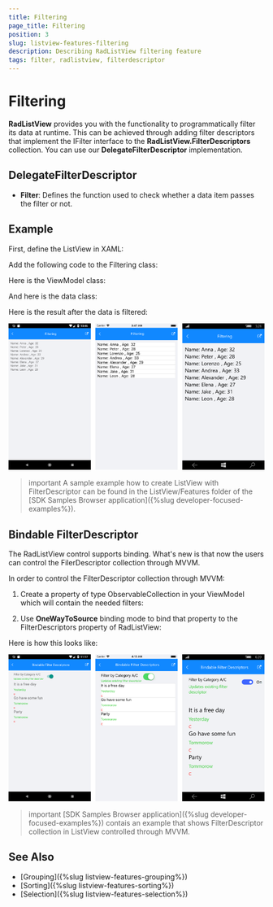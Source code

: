 ```yaml
---
title: Filtering
page_title: Filtering
position: 3
slug: listview-features-filtering
description: Describing RadListView filtering feature
tags: filter, radlistview, filterdescriptor
---
```


# Filtering

**RadListView** provides you with the functionality to programmatically filter its data at runtime. This can be achieved through adding filter descriptors that implement the IFilter interface to the **RadListView.FilterDescriptors** collection. You can use our **DelegateFilterDescriptor** implementation.

## DelegateFilterDescriptor 

- **Filter**: Defines the function used to check whether a data item passes the filter or not.

## Example

First, define the ListView in XAML:

<snippet id='listview-features-filtering-xaml'/>

Add the following code to the Filtering class:

<snippet id='listview-features-filtering-agefilter'/>

Here is the ViewModel class:

<snippet id='listview-features-filtering-viewmodel'/>
    
And here is the data class:

<snippet id='listview-features-filtering-data-class'/>	

Here is the result after the data is filtered:

![Filtering](images/listview-features-filtering.png "Filtering")

>important A sample example how to create ListView with FilterDescriptor can be found in the ListView/Features folder of the [SDK Samples Browser application]({%slug developer-focused-examples%}).

## Bindable FilterDescriptor

The RadListView control supports binding. What's new is that now the users can control the FilerDescriptor collection through MVVM.

In order to control the FilterDescriptor collection through MVVM: 

1. Create a property of type ObservableCollection<FilterDescriptorBase> in your ViewModel which will contain the needed filters:
    
<snippet id='listview-features-bindable-filterdescriptor-viewmodel' /> 
    
2. Use **OneWayToSource** binding mode to bind that property to the FilterDescriptors property of RadListView:

<snippet id='listview-features-bindable-filterdescriptor-xaml' />

Here is how this looks like:

![FilterDescriptorsMVVM](images/listview-features-bindable-filter.png)

>important [SDK Samples Browser application]({%slug developer-focused-examples%}) contais an example that shows FilterDescriptor collection in ListView controlled through MVVM. 

## See Also

- [Grouping]({%slug listview-features-grouping%})
- [Sorting]({%slug listview-features-sorting%})
- [Selection]({%slug listview-features-selection%})
